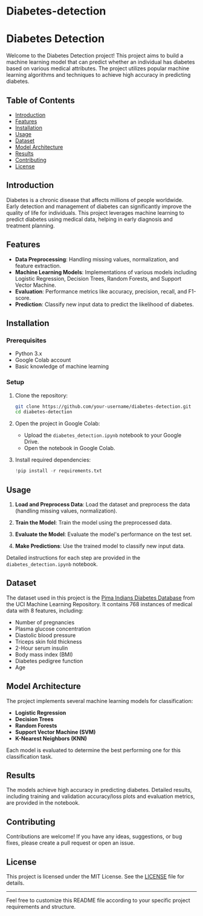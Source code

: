 # Diabetes-detection
# Diabetes Detection

Welcome to the Diabetes Detection project! This project aims to build a machine learning model that can predict whether an individual has diabetes based on various medical attributes. The project utilizes popular machine learning algorithms and techniques to achieve high accuracy in predicting diabetes.

## Table of Contents

- [Introduction](#introduction)
- [Features](#features)
- [Installation](#installation)
- [Usage](#usage)
- [Dataset](#dataset)
- [Model Architecture](#model-architecture)
- [Results](#results)
- [Contributing](#contributing)
- [License](#license)

## Introduction

Diabetes is a chronic disease that affects millions of people worldwide. Early detection and management of diabetes can significantly improve the quality of life for individuals. This project leverages machine learning to predict diabetes using medical data, helping in early diagnosis and treatment planning.

## Features

- **Data Preprocessing**: Handling missing values, normalization, and feature extraction.
- **Machine Learning Models**: Implementations of various models including Logistic Regression, Decision Trees, Random Forests, and Support Vector Machine.
- **Evaluation**: Performance metrics like accuracy, precision, recall, and F1-score.
- **Prediction**: Classify new input data to predict the likelihood of diabetes.

## Installation

### Prerequisites

- Python 3.x
- Google Colab account
- Basic knowledge of machine learning

### Setup

1. Clone the repository:

   ```bash
   git clone https://github.com/your-username/diabetes-detection.git
   cd diabetes-detection
   ```

2. Open the project in Google Colab:

   - Upload the `diabetes_detection.ipynb` notebook to your Google Drive.
   - Open the notebook in Google Colab.

3. Install required dependencies:

   ```python
   !pip install -r requirements.txt
   ```

## Usage

1. **Load and Preprocess Data**: Load the dataset and preprocess the data (handling missing values, normalization).

2. **Train the Model**: Train the model using the preprocessed data.

3. **Evaluate the Model**: Evaluate the model's performance on the test set.

4. **Make Predictions**: Use the trained model to classify new input data.

Detailed instructions for each step are provided in the `diabetes_detection.ipynb` notebook.

## Dataset

The dataset used in this project is the [Pima Indians Diabetes Database](https://www.kaggle.com/uciml/pima-indians-diabetes-database) from the UCI Machine Learning Repository. It contains 768 instances of medical data with 8 features, including:

- Number of pregnancies
- Plasma glucose concentration
- Diastolic blood pressure
- Triceps skin fold thickness
- 2-Hour serum insulin
- Body mass index (BMI)
- Diabetes pedigree function
- Age

## Model Architecture

The project implements several machine learning models for classification:

- **Logistic Regression**
- **Decision Trees**
- **Random Forests**
- **Support Vector Machine (SVM)**
- **K-Nearest Neighbors (KNN)**

Each model is evaluated to determine the best performing one for this classification task.

## Results

The models achieve high accuracy in predicting diabetes. Detailed results, including training and validation accuracy/loss plots and evaluation metrics, are provided in the notebook.

## Contributing

Contributions are welcome! If you have any ideas, suggestions, or bug fixes, please create a pull request or open an issue.

## License

This project is licensed under the MIT License. See the [LICENSE](LICENSE) file for details.

---

Feel free to customize this README file according to your specific project requirements and structure.
